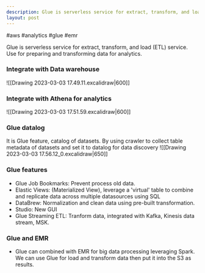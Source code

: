 ```yaml
---
description: Glue is serverless service for extract, transform, and load (ETL) service.Use for preparing and transforming data for analytics.
layout: post
---
```

#aws #analytics #glue #emr 

Glue is serverless service for extract, transform, and load (ETL) service.
Use for preparing and transforming data for analytics.
### Integrate with Data warehouse
![[Drawing 2023-03-03 17.49.11.excalidraw|600]]

### Integrate with Athena for analytics
![[Drawing 2023-03-03 17.51.59.excalidraw|600]]

### Glue datalog
It is Glue feature, catalog of datasets. By using crawler to collect table metadata of datasets and set it to datalog for data discovery
![[Drawing 2023-03-03 17.56.12_0.excalidraw|650]]

### Glue features
- Glue Job Bookmarks: Prevent process old data.
- Elastic Views: (Materialized View), leverage a 'virtual' table  to combine and replicate data across multiple datasources using SQL
- DataBrew: Normalization and clean data using pre-built transformation.
- Studio: New GUI
- Glue Streaming ETL: Tranform data, integrated with Kafka, Kinesis data stream, MSK.

### Glue and EMR
- Glue can combined with EMR for big data processing leveraging Spark. We can use Glue for load and transform data then put it into the S3 as results.
